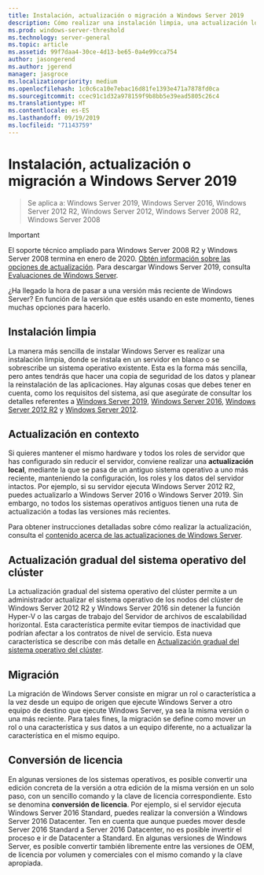 ```yaml
---
title: Instalación, actualización o migración a Windows Server 2019
description: Cómo realizar una instalación limpia, una actualización local o migrar a Windows Server 2019
ms.prod: windows-server-threshold
ms.technology: server-general
ms.topic: article
ms.assetid: 99f7daa4-30ce-4d13-be65-0a4e99cca754
author: jasongerend
ms.author: jgerend
manager: jasgroce
ms.localizationpriority: medium
ms.openlocfilehash: 1c0c6ca10e7ebac16d81fe1393e471a7878fd0ca
ms.sourcegitcommit: ccec91c1d32a978159f9b8bb5e39ead5805c26c4
ms.translationtype: HT
ms.contentlocale: es-ES
ms.lasthandoff: 09/19/2019
ms.locfileid: "71143759"
---
```

# <a name="install-upgrade-or-migrate-to-windows-server"></a>Instalación, actualización o migración a Windows Server 2019

> Se aplica a: Windows Server 2019, Windows Server 2016, Windows Server 2012 R2, Windows Server 2012, Windows Server 2008 R2, Windows Server 2008

> [!IMPORTANT]
> El soporte técnico ampliado para Windows Server 2008 R2 y Windows Server 2008 termina en enero de 2020. [Obtén información sobre las opciones de actualización](http://aka.ms/upgradecenter). Para descargar Windows Server 2019, consulta [Evaluaciones de Windows Server](https://www.microsoft.com/evalcenter/evaluate-windows-server-2019).

¿Ha llegado la hora de pasar a una versión más reciente de Windows Server? En función de la versión que estés usando en este momento, tienes muchas opciones para hacerlo.

## <a name="clean-install"></a>Instalación limpia

La manera más sencilla de instalar Windows Server es realizar una instalación limpia, donde se instala en un servidor en blanco o se sobrescribe un sistema operativo existente. Esta es la forma más sencilla, pero antes tendrás que hacer una copia de seguridad de los datos y planear la reinstalación de las aplicaciones. Hay algunas cosas que debes tener en cuenta, como los requisitos del sistema, así que asegúrate de consultar los detalles referentes a [Windows Server 2019](https://go.microsoft.com/fwlink/?linkid=2006124), [Windows Server 2016](https://go.microsoft.com/fwlink/?LinkID=825558), [Windows Server 2012 R2](https://technet.microsoft.com/library/dn303418) y [Windows Server 2012](https://technet.microsoft.com/library/jj134246.aspx).

## <a name="in-place-upgrade"></a>Actualización en contexto

Si quieres mantener el mismo hardware y todos los roles de servidor que has configurado sin reducir el servidor, conviene realizar una **actualización local**, mediante la que se pasa de un antiguo sistema operativo a uno más reciente, manteniendo la configuración, los roles y los datos del servidor intactos. Por ejemplo, si su servidor ejecuta Windows Server 2012 R2, puedes actualizarlo a Windows Server 2016 o Windows Server 2019. Sin embargo, no todos los sistemas operativos antiguos tienen una ruta de actualización a todas las versiones más recientes. 

Para obtener instrucciones detalladas sobre cómo realizar la actualización, consulta el [contenido acerca de las actualizaciones de Windows Server](../upgrade/upgrade-overview.md).

## <a name="cluster-os-rolling-upgrade"></a>Actualización gradual del sistema operativo del clúster

La actualización gradual del sistema operativo del clúster permite a un administrador actualizar el sistema operativo de los nodos del clúster de Windows Server 2012 R2 y Windows Server 2016 sin detener la función Hyper-V o las cargas de trabajo del Servidor de archivos de escalabilidad horizontal. Esta característica permite evitar tiempos de inactividad que podrían afectar a los contratos de nivel de servicio. Esta nueva característica se describe con más detalle en [Actualización gradual del sistema operativo del clúster](https://technet.microsoft.com/windows-server-docs/failover-clustering/cluster-operating-system-rolling-upgrade).

## <a name="migration"></a>Migración

La migración de Windows Server consiste en migrar un rol o característica a la vez desde un equipo de origen que ejecute Windows Server a otro equipo de destino que ejecute Windows Server, ya sea la misma versión o una más reciente. Para tales fines, la migración se define como mover un rol o una característica y sus datos a un equipo diferente, no a actualizar la característica en el mismo equipo. 

## <a name="license-conversion"></a>Conversión de licencia

En algunas versiones de los sistemas operativos, es posible convertir una edición concreta de la versión a otra edición de la misma versión en un solo paso, con un sencillo comando y la clave de licencia correspondiente. Esto se denomina **conversión de licencia**. Por ejemplo, si el servidor ejecuta Windows Server 2016 Standard, puedes realizar la conversión a Windows Server 2016 Datacenter. Ten en cuenta que aunque puedes mover desde Server 2016 Standard a Server 2016 Datacenter, no es posible invertir el proceso e ir de Datacenter a Standard. En algunas versiones de Windows Server, es posible convertir también libremente entre las versiones de OEM, de licencia por volumen y comerciales con el mismo comando y la clave apropiada.